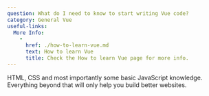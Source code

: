 ```yaml
---
question: What do I need to know to start writing Vue code?
category: General Vue
useful-links:
  More Info:
    -
      href: ./how-to-learn-vue.md
      text: How to learn Vue
      title: Check the How to learn Vue page for more info.
---
```


HTML, CSS and most importantly some basic JavaScript knowledge. Everything beyond that will only help you build better websites.
